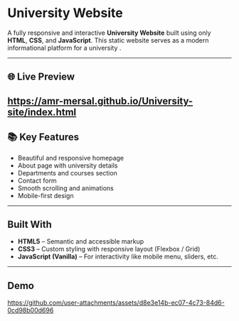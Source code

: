 #  University Website

A fully responsive and interactive **University Website** built using only **HTML**, **CSS**, and **JavaScript**. This static website serves as a modern informational platform for a university .

---

## 🌐 Live Preview
https://amr-mersal.github.io/University-site/index.html
---

## 📚 Key Features

- Beautiful and responsive homepage
- About page with university details
- Departments and courses section
- Contact form 
- Smooth scrolling and animations
- Mobile-first design

---

##  Built With

- **HTML5** – Semantic and accessible markup
- **CSS3** – Custom styling with responsive layout (Flexbox / Grid)
- **JavaScript (Vanilla)** – For interactivity like mobile menu, sliders, etc.

---

## Demo



https://github.com/user-attachments/assets/d8e3e14b-ec07-4c73-84d6-0cd98b00d696


